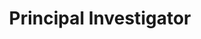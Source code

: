 ---
layout: person
name: "Tieniu Tan"
image: "/assets/people/tieniutan.jpg"
title: "Principal Investigator"
category: "Principal Investigator"
links:
  - link: "https://scholar.google.com/citations?user=W-FGd_UAAAAJ"
    icon: "scholar"
  - link: "tnt@nju.edu.cn"
    icon: "email"
brief-intro: Professor TAN Tieniu is the Chair of Nanjing University CPC Council. Prior to this position, he served as Deputy Director (Vice Minister) of the Liaison Office of the Central People’s Government in the Hong Kong Special Administrative Region, Vice President of the Chinese Academy of Sciences (CAS), Deputy Secretary-General of CAS, Director-General of the CAS Institute of Automation (CASIA) and Director of the National Laboratory of Pattern Recognition of CASIA.
phone: "+86-10-82544587"
address: "Intelligent Building, 95 Zhongguancun East Road, Haidian District, BEIJING, CHINA"
emails:
  - "tnt@nju.edu.cn"
  - "tnt@nlpr.ia.ac.cn"
biography: <p>Dr. Tieniu Tan received his BSc degree in electronic engineering from Xi'an Jiaotong University, China, in 1984, and his MSc and PhD degrees in electronic engineering from Imperial College London, U.K., in 1986 and 1989, respectively. In October 1989, he joined the Computational Vision Group at the Department of Computer Science, The University of Reading, Reading, U.K., where he worked as a Research Fellow, Senior Research Fellow and Lecturer. In January 1998, he returned to China to join the National Laboratory of Pattern Recognition (NLPR), Institute of Automation of the Chinese Academy of Sciences (CAS), Beijing, China, where he is currently a Professor and the director of Center for Research on Intelligent Perception and Computing (CRIPAC), and was former director (1998-2013) of the NLPR 、 Director General of the Institute (2000-2007) and Deputy Director of Liaison Office of the Central People’s Government in the Hong Kong S.A.R.(2016-2022). He is currently also Secretary of the CPC Nanjing University Committee. He has published 15 edited books or monographs and more than 600 research papers in refereed international journals and conferences in the areas of image processing, computer vision and pattern recognition. His current research interests include biometrics, image and video understanding, and information content security.</p><p>Dr. Tan is a Fellow of CAS, TWAS (The World Academy of Sciences for the advancement of science in developing countries), IEEE and IAPR (the International Association of Pattern Recognition), Corresponding Member of Brazil Academy of Sciences, and an International Fellow of the UK Royal Academy of Engineering. He has served as chair or program committee member for many major national and international conferences. He is or has served as Associate Editor or member of editorial boards of many leading international journals including IEEE Transactions on Pattern Analysis and Machine Intelligence (PAMI), IEEE Transactions on Automation Science and Engineering, IEEE Transactions on Information Forensics and Security, IEEE Transactions on Circuits and Systems for Video Technology, Pattern Recognition, Pattern Recognition Letters, Image and Vision Computing, etc. He is Editor-in-Chief of the Machine Intelligence Research. He was founding chair of the IAPR Technical Committee on Biometrics, the IAPR-IEEE International Conference on Biometrics, the IEEE International Workshop on Visual Surveillance and Asian Conference on Pattern Recognition (ACPR). He served as the President of the IEEE Biometrics Council, the President of China Society of Image and Graphics, and the Deputy President of Chinese Association for Artificial Intelligence. He has given invited talks and keynotes at many universities and international conferences, and has received many national and international awards and recognitions. </p> 
---